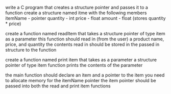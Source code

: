 write a C program that creates a structure pointer and passes it to a function
    create a structure named itme with the following members
        itemName - pointer
        quantity - int
        price - float
        amount - float (stores quantity * price)

create a function named readItem that takes a structure pointer of type item as a parameter
    this function should read in (from the user) a product name, price, and quantity
    the contents read in should be stored in the passed in structure to the function

create a function named print item that takes as a parameter a structure pointer of type item
    function prints the contents of the parameter

the main function should declare an item and a pointer to the item
    you need to allocate memory for the itemName pointer
    the item pointer should be passed into both the read and print item functions